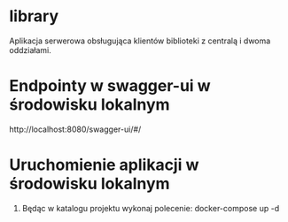 # library

Aplikacja serwerowa obsługująca klientów biblioteki z centralą i dwoma oddziałami.

# Endpointy w swagger-ui w środowisku lokalnym

http://localhost:8080/swagger-ui/#/

# Uruchomienie aplikacji w środowisku lokalnym
1. Będąc w katalogu projektu wykonaj polecenie: docker-compose up -d

